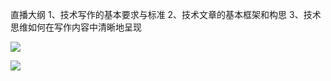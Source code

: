 直播大纲
1、技术写作的基本要求与标准
2、技术文章的基本框架和构思
3、技术思维如何在写作内容中清晰地呈现



![](https://cdn.jsdelivr.net/gh/orime/picbed/img/20210330200912.png)

![](https://cdn.jsdelivr.net/gh/orime/picbed/img/20210330201150.png)